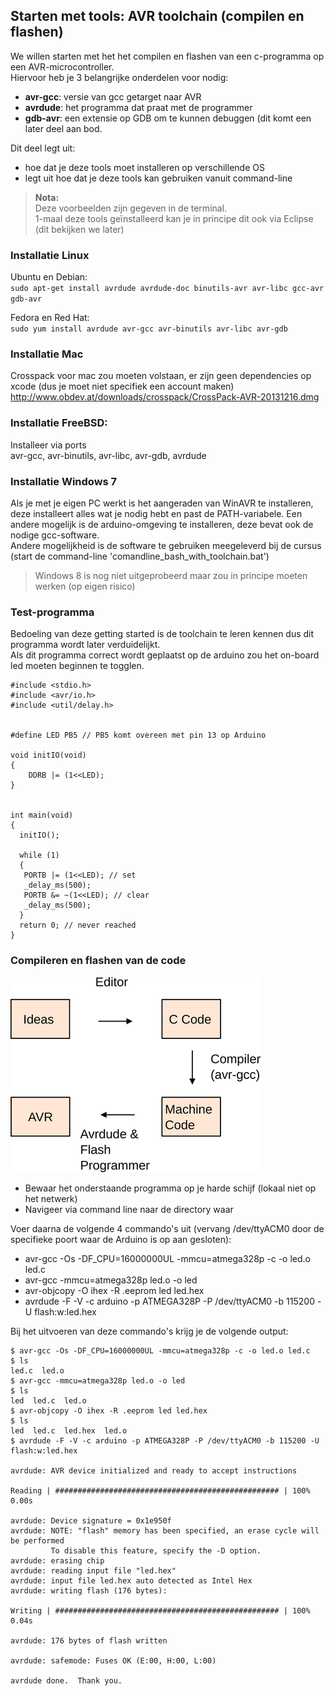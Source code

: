 ## Starten met tools: AVR toolchain (compilen en flashen)

We willen starten met het het compilen en flashen van een c-programma op een AVR-microcontroller.  
Hiervoor heb je 3 belangrijke onderdelen voor nodig:

* **avr-gcc**: versie van gcc getarget naar AVR
* **avrdude**: het programma dat praat met de programmer
* **gdb-avr**: een extensie op GDB om te kunnen debuggen (dit komt een later deel aan bod.

Dit deel legt uit:

* hoe dat je deze tools moet installeren op verschillende OS
* legt uit hoe dat je deze tools kan gebruiken vanuit command-line

> **Nota:**  
> Deze voorbeelden zijn gegeven in de terminal.  
> 1-maal deze tools geïnstalleerd kan je in principe dit ook via Eclipse  
> (dit bekijken we later)


### Installatie Linux
Ubuntu en Debian:   
```sudo apt-get install avrdude avrdude-doc binutils-avr avr-libc gcc-avr gdb-avr```

Fedora en Red Hat:  
```sudo yum install avrdude avr-gcc avr-binutils avr-libc avr-gdb```

### Installatie Mac
Crosspack voor mac zou moeten volstaan, er zijn geen dependencies op xcode (dus je moet niet specifiek een account maken)  
http://www.obdev.at/downloads/crosspack/CrossPack-AVR-20131216.dmg

### Installatie FreeBSD:
Installeer via ports  
avr-gcc, avr-binutils, avr-libc, avr-gdb, avrdude 

### Installatie Windows 7  

Als je met je eigen PC werkt is het aangeraden van WinAVR te installeren, deze installeert alles wat je nodig hebt en past de PATH-variabele.
Een andere mogelijk is de arduino-omgeving te installeren, deze bevat ook de nodige gcc-software.  
Andere mogelijkheid is de software te gebruiken meegeleverd bij de cursus (start de command-line 'comandline_bash_with_toolchain.bat')

> Windows 8 is nog niet uitgeprobeerd maar zou in principe moeten werken (op eigen risico)

### Test-programma

Bedoeling van deze getting started is de toolchain te leren kennen dus dit programma wordt later verduidelijkt.  
Als dit programma correct wordt geplaatst op de arduino zou het on-board led moeten beginnen te togglen.


``` {.c}
#include <stdio.h>
#include <avr/io.h>
#include <util/delay.h>


#define LED PB5 // PB5 komt overeen met pin 13 op Arduino

void initIO(void)
{
	DDRB |= (1<<LED);
}


int main(void)
{
  initIO();

  while (1)
  {
   PORTB |= (1<<LED); // set
   _delay_ms(500);
   PORTB &= ~(1<<LED); // clear
   _delay_ms(500);
  }
  return 0; // never reached
}

```

### Compileren en flashen van de code 

![](../../pictures/toolchain_for_avr_s.png)

* Bewaar het onderstaande programma op je harde schijf (lokaal niet op het netwerk)
* Navigeer via command line naar de directory waar

Voer daarna de volgende 4 commando's uit (vervang /dev/ttyACM0 door de specifieke poort waar de Arduino is op aan gesloten):

* avr-gcc -Os -DF_CPU=16000000UL -mmcu=atmega328p -c -o led.o led.c
* avr-gcc -mmcu=atmega328p led.o -o led
* avr-objcopy -O ihex -R .eeprom led led.hex
* avrdude -F -V -c arduino -p ATMEGA328P -P /dev/ttyACM0 -b 115200 -U flash:w:led.hex

Bij het uitvoeren van deze commando's krijg je de volgende output:

```
$ avr-gcc -Os -DF_CPU=16000000UL -mmcu=atmega328p -c -o led.o led.c
$ ls
led.c  led.o
$ avr-gcc -mmcu=atmega328p led.o -o led
$ ls
led  led.c  led.o
$ avr-objcopy -O ihex -R .eeprom led led.hex
$ ls
led  led.c  led.hex  led.o
$ avrdude -F -V -c arduino -p ATMEGA328P -P /dev/ttyACM0 -b 115200 -U flash:w:led.hex

avrdude: AVR device initialized and ready to accept instructions

Reading | ################################################## | 100% 0.00s

avrdude: Device signature = 0x1e950f
avrdude: NOTE: "flash" memory has been specified, an erase cycle will be performed
         To disable this feature, specify the -D option.
avrdude: erasing chip
avrdude: reading input file "led.hex"
avrdude: input file led.hex auto detected as Intel Hex
avrdude: writing flash (176 bytes):

Writing | ################################################## | 100% 0.04s

avrdude: 176 bytes of flash written

avrdude: safemode: Fuses OK (E:00, H:00, L:00)

avrdude done.  Thank you.

```
